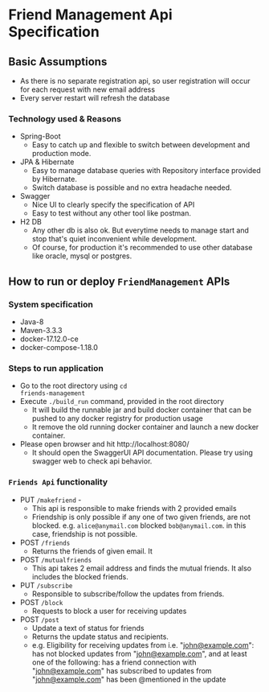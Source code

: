 
# Friend Management Api Specification

## Basic Assumptions
* As there is no separate registration api, so user registration will occur for each request with new email address
* Every server restart will refresh the database

### Technology used & Reasons
* Spring-Boot
    * Easy to catch up and flexible to switch between development and production mode.
* JPA & Hibernate
    * Easy to manage database queries with Repository interface provided by Hibernate.
    * Switch database is possible and no extra headache needed.
* Swagger
    * Nice UI to clearly specify the specification of API
    * Easy to test without any other tool like postman.
* H2 DB
    * Any other db is also ok. But everytime needs to manage start and stop that's quiet inconvenient while development. 
    * Of course, for production it's recommended to use other database like oracle, mysql or postgres.

## How to run or deploy <code>FriendManagement</code> APIs

### System specification
* Java-8
* Maven-3.3.3
* docker-17.12.0-ce
* docker-compose-1.18.0

### Steps to run application
* Go to the root directory using <code>cd friends-management</code>
* Execute <code>./build_run</code> command, provided in the root directory
    * It will build the runnable jar and build docker container that can be pushed to any docker registry for production usage
    * It remove the old running docker container and launch a new docker container.
* Please open browser and hit http://localhost:8080/
    * It should open the SwaggerUI API documentation. Please try using swagger web to check api behavior.

### <code>Friends Api</code> functionality
* PUT <code>/makefriend</code> - 
    * This api is responsible to make friends with 2 provided emails
    * Friendship is only possible if any one of two given friends, are not blocked. e.g. `alice@anymail.com` blocked `bob@anymail.com`. in this case, friendship is not possible.
* POST <code>/friends</code>
    * Returns the friends of given email. It 
* POST <code>/mutualfriends</code>
    * This api takes 2 email address and finds the mutual friends. It also includes the blocked friends.
* PUT <code>/subscribe</code>
    * Responsible to subscribe/follow the updates from friends.
* POST <code>/block</code>
    * Requests to block a user for receiving updates
* POST <code>/post</code>
    * Update a text of status for friends
    * Returns the update status and recipients.
    * e.g.
    Eligibility for receiving updates from i.e. "john@example.com": has not blocked updates from "john@example.com", and at least one of the following: has a friend connection with "john@example.com" has subscribed to updates from  "john@example.com" has been @mentioned in the update